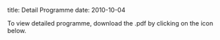 title: Detail Programme
date: 2010-10-04  

To view detailed programme, download the .pdf by clicking on the icon below.
